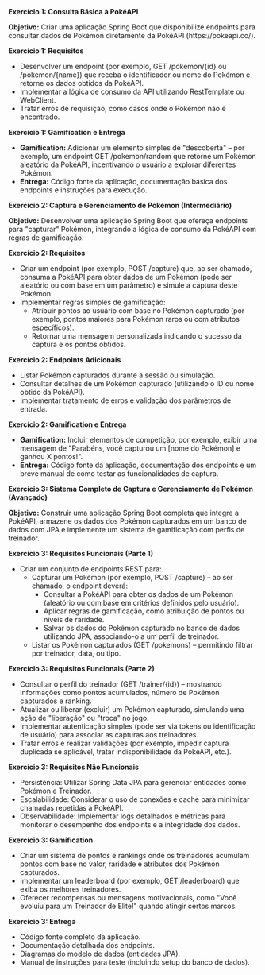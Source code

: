 <section>
  <strong>Exercício 1: Consulta Básica à PokéAPI</strong>
  <p><strong>Objetivo:</strong> Criar uma aplicação Spring Boot que disponibilize endpoints para consultar dados de Pokémon diretamente da PokéAPI (https://pokeapi.co/).</p>
</section>

<section>
  <strong>Exercício 1: Requisitos</strong>
  <ul>
    <li>Desenvolver um endpoint (por exemplo, GET /pokemon/{id} ou /pokemon/{name}) que receba o identificador ou nome do Pokémon e retorne os dados obtidos da PokéAPI.</li>
    <li>Implementar a lógica de consumo da API utilizando RestTemplate ou WebClient.</li>
    <li>Tratar erros de requisição, como casos onde o Pokémon não é encontrado.</li>
  </ul>
</section>

<section>
  <strong>Exercício 1: Gamification e Entrega</strong>
  <ul>
    <li><strong>Gamification:</strong> Adicionar um elemento simples de "descoberta" – por exemplo, um endpoint GET /pokemon/random que retorne um Pokémon aleatório da PokéAPI, incentivando o usuário a explorar diferentes Pokémon.</li>
    <li><strong>Entrega:</strong> Código fonte da aplicação, documentação básica dos endpoints e instruções para execução.</li>
  </ul>
</section>

<section>
  <strong>Exercício 2: Captura e Gerenciamento de Pokémon (Intermediário)</strong>
  <p><strong>Objetivo:</strong> Desenvolver uma aplicação Spring Boot que ofereça endpoints para "capturar" Pokémon, integrando a lógica de consumo da PokéAPI com regras de gamificação.</p>
</section>

<section>
  <strong>Exercício 2: Requisitos</strong>
  <ul>
    <li>Criar um endpoint (por exemplo, POST /capture) que, ao ser chamado, consuma a PokéAPI para obter dados de um Pokémon (pode ser aleatório ou com base em um parâmetro) e simule a captura deste Pokémon.</li>
    <li>Implementar regras simples de gamificação:
      <ul>
        <li>Atribuir pontos ao usuário com base no Pokémon capturado (por exemplo, pontos maiores para Pokémon raros ou com atributos específicos).</li>
        <li>Retornar uma mensagem personalizada indicando o sucesso da captura e os pontos obtidos.</li>
      </ul>
    </li>
  </ul>
</section>

<section>
  <strong>Exercício 2: Endpoints Adicionais</strong>
  <ul>
    <li>Listar Pokémon capturados durante a sessão ou simulação.</li>
    <li>Consultar detalhes de um Pokémon capturado (utilizando o ID ou nome obtido da PokéAPI).</li>
    <li>Implementar tratamento de erros e validação dos parâmetros de entrada.</li>
  </ul>
</section>

<section>
  <strong>Exercício 2: Gamification e Entrega</strong>
  <ul>
    <li><strong>Gamification:</strong> Incluir elementos de competição, por exemplo, exibir uma mensagem de "Parabéns, você capturou um [nome do Pokémon] e ganhou X pontos!".</li>
    <li><strong>Entrega:</strong> Código fonte da aplicação, documentação dos endpoints e um breve manual de como testar as funcionalidades de captura.</li>
  </ul>
</section>

<section>
  <strong>Exercício 3: Sistema Completo de Captura e Gerenciamento de Pokémon (Avançado)</strong>
  <p><strong>Objetivo:</strong> Construir uma aplicação Spring Boot completa que integre a PokéAPI, armazene os dados dos Pokémon capturados em um banco de dados com JPA e implemente um sistema de gamificação com perfis de treinador.</p>
</section>

<section>
  <strong>Exercício 3: Requisitos Funcionais (Parte 1)</strong>
  <ul>
    <li>Criar um conjunto de endpoints REST para:
      <ul>
        <li>Capturar um Pokémon (por exemplo, POST /capture) – ao ser chamado, o endpoint deverá:
          <ul>
            <li>Consultar a PokéAPI para obter os dados de um Pokémon (aleatório ou com base em critérios definidos pelo usuário).</li>
            <li>Aplicar regras de gamificação, como atribuição de pontos ou níveis de raridade.</li>
            <li>Salvar os dados do Pokémon capturado no banco de dados utilizando JPA, associando-o a um perfil de treinador.</li>
          </ul>
        </li>
        <li>Listar os Pokémon capturados (GET /pokemons) – permitindo filtrar por treinador, data, ou tipo.</li>
      </ul>
    </li>
  </ul>
</section>

<section>
  <strong>Exercício 3: Requisitos Funcionais (Parte 2)</strong>
  <ul>
    <li>Consultar o perfil do treinador (GET /trainer/{id}) – mostrando informações como pontos acumulados, número de Pokémon capturados e ranking.</li>
    <li>Atualizar ou liberar (excluir) um Pokémon capturado, simulando uma ação de "liberação" ou "troca" no jogo.</li>
    <li>Implementar autenticação simples (pode ser via tokens ou identificação de usuário) para associar as capturas aos treinadores.</li>
    <li>Tratar erros e realizar validações (por exemplo, impedir captura duplicada se aplicável, tratar indisponibilidade da PokéAPI, etc.).</li>
  </ul>
</section>

<section>
  <strong>Exercício 3: Requisitos Não Funcionais</strong>
  <ul>
    <li>Persistência: Utilizar Spring Data JPA para gerenciar entidades como Pokémon e Treinador.</li>
    <li>Escalabilidade: Considerar o uso de conexões e cache para minimizar chamadas repetidas à PokéAPI.</li>
    <li>Observabilidade: Implementar logs detalhados e métricas para monitorar o desempenho dos endpoints e a integridade dos dados.</li>
  </ul>
</section>

<section>
  <strong>Exercício 3: Gamification</strong>
  <ul>
    <li>Criar um sistema de pontos e rankings onde os treinadores acumulam pontos com base no valor, raridade e atributos dos Pokémon capturados.</li>
    <li>Implementar um leaderboard (por exemplo, GET /leaderboard) que exiba os melhores treinadores.</li>
    <li>Oferecer recompensas ou mensagens motivacionais, como "Você evoluiu para um Treinador de Elite!" quando atingir certos marcos.</li>
  </ul>
</section>

<section>
  <strong>Exercício 3: Entrega</strong>
  <ul>
    <li>Código fonte completo da aplicação.</li>
    <li>Documentação detalhada dos endpoints.</li>
    <li>Diagramas do modelo de dados (entidades JPA).</li>
    <li>Manual de instruções para teste (incluindo setup do banco de dados).</li>
  </ul>
</section>